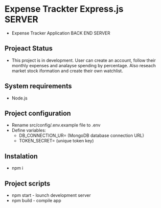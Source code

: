 # Expense Trackter Express.js SERVER
  * Expense Tracker Application BACK END SERVER

## Projeact Status
  * This project is in development. User can create an account, follow their monthly expenses and analayse spending by percentage. Also reseach market stock iformation and create their own watchlist.

## System requirements
  * Node.js

## Project configuration
  * Rename src/config/.env.example file to .env
  * Define variables:
    * DB_CONNECTION_UR=  (MongoDB database connection URL)
    * TOKEN_SECRET=  (unique token key)

## Instalation
  * npm i

## Project scripts
  * npm start - lounch development server
  * npm build - compile app
